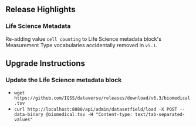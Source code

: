 ## Release Highlights

### Life Science Metadata

Re-adding value `cell counting` to Life Science metadata block's Measurement Type vocabularies accidentally removed in `v5.1`. 

## Upgrade Instructions

### Update the Life Science metadata block

- `wget https://github.com/IQSS/dataverse/releases/download/v6.3/biomedical.tsv`
- `curl http://localhost:8080/api/admin/datasetfield/load -X POST --data-binary @biomedical.tsv -H "Content-type: text/tab-separated-values"`